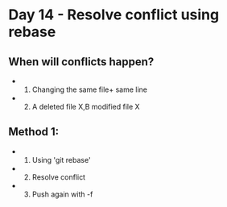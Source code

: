 # Day 14 - Resolve conflict using rebase
## When will conflicts happen?
- 1. Changing the same file+ same line
- 2. A deleted file X,B modified file X

## Method 1:
- 1. Using 'git rebase'
- 2. Resolve conflict
- 3. Push again with -f
